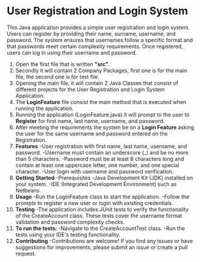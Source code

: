 # **User Registration and Login System** 

This Java application provides a simple user registration and login system. Users can register by providing their name, surname, username, and password. 
The system ensures that usernames follow a specific format and that passwords meet certain complexity requirements. Once registered, users can log in using their username and password.
1. Open the first file that is written **"src"**.
2. Secondly it will contain 2 Company Packages, first one is for the main file, the second one is for test file.
3. Opening the main file, it will contain 2 Java Classes that consist of different projects for the User Registration and Login System Application.
4. The **LoginFeature** file consist the main method that is executed when running the application.
5. Running the application (LoginFeature.java) it will prompt to the user to **Register** for first name, last name, username, and password.
6. After meeting the requirements the system be on a **Login Feature** asking the user for the same username and password entered on the Registration.
7. **Features**
-User registration with first name, last name, username, and password.
-Username must contain an underscore (_) and be no more than 5 characters.
-Password must be at least 8 characters long and contain at least one uppercase letter, one number, and one special character.
-User login with username and password verification.
8. **Getting Started**
-Prerequisites
-Java Development Kit (JDK) installed on your system.
-IDE (Integrated Development Environment) such as Netbeans.
9. **Usage**
-Run the LoginFeature class to start the application.
-Follow the prompts to register a new user or login with existing credentials.
10. **Testing**
-The application includes JUnit tests to verify the functionality of the CreateAccount class. These tests cover the username format validation and password complexity checks.
11. **To run the tests:**
-Navigate to the CreateAccountTest class.
-Run the tests using your IDE's testing functionality.
12. **Contributing**
-Contributions are welcome! If you find any issues or have suggestions for improvements, please submit an issue or create a pull request.
